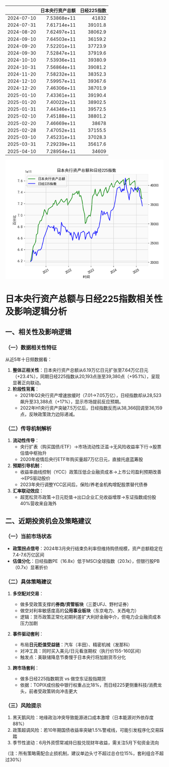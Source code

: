|            |   日本央行资产总额 |   日经225指数 |
|:-----------|-------------------:|--------------:|
| 2024-07-10 |        7.53868e+11 |       41832   |
| 2024-07-31 |        7.61714e+11 |       39101.8 |
| 2024-08-20 |        7.62497e+11 |       38062.9 |
| 2024-09-10 |        7.64503e+11 |       36159.2 |
| 2024-09-20 |        7.52201e+11 |       37723.9 |
| 2024-09-30 |        7.52847e+11 |       37919.6 |
| 2024-10-10 |        7.53936e+11 |       39380.9 |
| 2024-10-31 |        7.56864e+11 |       39081.2 |
| 2024-11-20 |        7.58232e+11 |       38352.3 |
| 2024-12-10 |        7.59957e+11 |       39367.6 |
| 2024-12-20 |        7.46306e+11 |       38701.9 |
| 2025-01-10 |        7.43361e+11 |       39190.4 |
| 2025-01-20 |        7.40022e+11 |       38902.5 |
| 2025-01-31 |        7.44346e+11 |       39572.5 |
| 2025-02-10 |        7.45188e+11 |       38801.2 |
| 2025-02-20 |        7.46669e+11 |       38678   |
| 2025-02-28 |        7.47052e+11 |       37155.5 |
| 2025-03-10 |        7.45231e+11 |       37028.3 |
| 2025-03-31 |        7.29239e+11 |       35617.6 |
| 2025-04-10 |        7.28954e+11 |       34609   |

![图](japan_N225.png)



# 日本央行资产总额与日经225指数相关性及影响逻辑分析

## 一、相关性及影响逻辑

### （一）数据相关性特征
从近5年十日频数据看：
1. **整体正相关性**：日本央行资产总额从6.19万亿日元扩张至7.64万亿日元（+23.4%），同期日经225指数从20,193点涨至39,380点（+95.1%），呈现显著正向联动。
2. **阶段性背离**：
   - 2021年Q2央行资产增速放缓时（7.01→7.05万亿），日经指数却从28,523飙升至33,388点（+17%），显示市场提前反应预期。
   - 2022年H1央行资产突破7.5万亿后，日经指数反而从38,366回调至36,159点，反映政策效力边际递减。

### （二）传导机制解析
1. **流动性传导**：
   - 央行扩表（购买国债/ETF）→市场流动性泛滥→无风险收益率下行→股票估值中枢抬升
   - 2020年疫情后央行ETF年购买量超7万亿日元，直接托底蓝筹股
2. **预期引导机制**：
   - 收益率曲线控制（YCC）政策压低企业融资成本→上市公司盈利预期改善→EPS驱动股价
   - 2023年央行调整YCC区间后，保险/养老金机构增配股票替代债券
3. **汇率联动效应**：
   - 超宽松货币政策→日元贬值→出口企业汇兑收益增厚→东证指数成份股40%营收来自海外

## 二、近期投资机会及策略建议

### （一）当前市场状态
- **政策拐点信号**：2024年3月央行结束负利率但维持购债规模，资产总额稳定在7.4-7.6万亿区间
- **估值分化**：日经指数PE（16.8x）低于MSCI全球指数（20.1x），但银行股PB（0.7x）显著折价

### （二）具体策略建议
1. **多空配对交易**：
   - 做多受政策支撑的**券商/资管板块**（三菱UFJ、野村证券）
   - 做空对利率敏感度高的**公用事业板块**（东京电力、关西电力）
   - 逻辑：货币政策正常化初期利差扩大利好金融中介，但电力企业融资成本压力加剧

2. **事件驱动套利**：
   - 布局**日元贬值受益链**：汽车（丰田）、精密机械（发那科）
   - 对冲工具：同时买入美元/日元看涨期权（执行价155-160区间）
   - 触发点：美联储降息节奏慢于日本央行将加剧货币分化

3. **跨市场套利**：
   - 做多日经225指数期货 vs 做空东证股指期货
   - 依据：TOPIX成份股中银行权重占比18%，而日经225更侧重科技/消费龙头，前者受政策转向冲击更大

### （三）风险提示
1. 黑天鹅风险：地缘政治冲突导致能源进口成本激增（日本能源对外依存度88%）
2. 政策超调风险：若10年期国债收益率突破1.5%警戒线，可能引发程序化交易踩踏
3. 季节性波动：6月外资惯常减持日股兑现财年收益，需关注5月下旬资金流向

（注：所有策略需配合止损机制，建议单边头寸不超过总仓位15%，套利组合不超过30%）